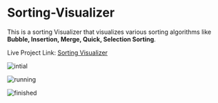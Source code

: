 ﻿# Sorting-Visualizer

This is a sorting Visualizer that visualizes various sorting algorithms like **Bubble, Insertion, Merge, Quick, Selection Sorting**.

Live Project Link: [Sorting Visualizer](https://62cdd0574c6a57009c155311--earnest-beijinho-42d158.netlify.app/)

![intial](https://user-images.githubusercontent.com/53623151/183949986-319d2a10-d0f2-4811-bff9-cc169c152bc5.jpg "Inital")

![running](https://user-images.githubusercontent.com/53623151/183951133-7e8541ec-f77f-432b-a108-d9a4ed497a6e.jpg)

![finished](https://user-images.githubusercontent.com/53623151/183950293-5fe97609-c73d-4a66-aa1c-a3fcae54fca5.jpg "Sorted")
